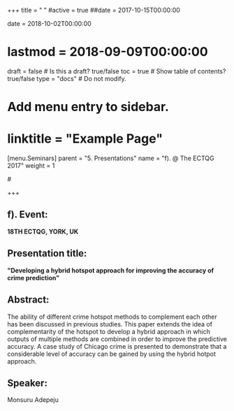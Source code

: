 +++
title = " "
#active = true
##date = 2017-10-15T00:00:00

date = 2018-10-02T00:00:00
# lastmod = 2018-09-09T00:00:00

draft = false  # Is this a draft? true/false
toc = true  # Show table of contents? true/false
type = "docs"  # Do not modify.

# Add menu entry to sidebar.
# linktitle = "Example Page"
[menu.Seminars]
  parent = "5. Presentations"
  name = "f). @ The ECTQG 2017"
  weight = 1
 
#[]("/tutorial/tutor_eg_021018_files/featured.jpg"")

+++

## **f). Event:**

**18TH ECTQG, YORK, UK**

## **Presentation title:**

**"Developing a hybrid hotspot approach for improving the accuracy of crime prediction"**

## **Abstract:**

The ability of different crime hotspot methods to complement each other has been discussed in previous studies. This paper extends the idea of complementarity of the hotspot to develop a hybrid approach in which outputs of multiple methods are combined in order to improve the predictive accuracy. A case study of Chicago crime is presented to demonstrate that a considerable level of accuracy can be gained by using the hybrid hotpot approach.

## **Speaker:**

Monsuru Adepeju



